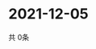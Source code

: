 # 2021-12-05
  共 0条

  <!-- BEGIN -->
  <!-- 最后更新时间Sun Dec 05 2021 03:04:39 GMT+0000 (Coordinated Universal Time) -->
  
  <!-- END -->
  
  